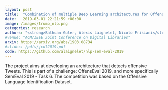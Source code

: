 ```yaml
---
layout: post
title:  "Combination of multiple Deep Learning architectures for Offensive Language Detection in Tweets"
date:   2019-03-01 22:21:59 +00:00
image: /images/trump_nlp.png
categories: research
authors: "<strong>Bathuan Guler, Alexis Laignelet, Nicolo Frisiani</strong>"
#venue: "ACM/IEEE Joint Conference on Digital Libraries"
arxiv: https://arxiv.org/abs/1903.08734
#slides: /pdfs/jcdl2019.pdf
code: https://github.com/alaignelet/nlp-sem-eval-2019
---
```

The project aims at developing an architecture that detects offensive Tweets. This is part of a challenge: OffensEval 2019, and more specifically SemEval 2019 - Task 6. The competition was based on the Offensive Language Identification Dataset.
